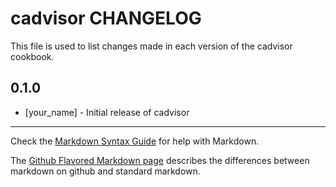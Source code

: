 cadvisor CHANGELOG
==================

This file is used to list changes made in each version of the cadvisor cookbook.

0.1.0
-----
- [your_name] - Initial release of cadvisor

- - -
Check the [Markdown Syntax Guide](http://daringfireball.net/projects/markdown/syntax) for help with Markdown.

The [Github Flavored Markdown page](http://github.github.com/github-flavored-markdown/) describes the differences between markdown on github and standard markdown.
